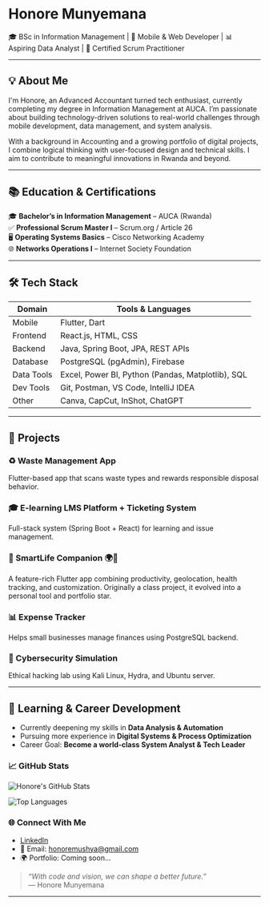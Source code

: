 # Honore Munyemana

🎓 BSc in Information Management | 📱 Mobile & Web Developer | 📊 Aspiring Data Analyst | 🧠 Certified Scrum Practitioner

---

## 💡 About Me

I'm Honore, an Advanced Accountant turned tech enthusiast, currently completing my degree in Information Management at AUCA. I’m passionate about building technology-driven solutions to real-world challenges through mobile development, data management, and system analysis.

With a background in Accounting and a growing portfolio of digital projects, I combine logical thinking with user-focused design and technical skills. I aim to contribute to meaningful innovations in Rwanda and beyond.

---

## 📚 Education & Certifications

🎓 **Bachelor’s in Information Management** – AUCA (Rwanda)  
✅ **Professional Scrum Master I** – Scrum.org / Article 26  
🖥️ **Operating Systems Basics** – Cisco Networking Academy  
🌐 **Networks Operations I** – Internet Society Foundation  

---

## 🛠️ Tech Stack

| Domain            | Tools & Languages                                 |
|-------------------|---------------------------------------------------|
| Mobile            | Flutter, Dart                                     |
| Frontend          | React.js, HTML, CSS                               |
| Backend           | Java, Spring Boot, JPA, REST APIs                 |
| Database          | PostgreSQL (pgAdmin), Firebase                    |
| Data Tools        | Excel, Power BI, Python (Pandas, Matplotlib), SQL |
| Dev Tools         | Git, Postman, VS Code, IntelliJ IDEA              |
| Other             | Canva, CapCut, InShot, ChatGPT                    |

---

## 🚀 Projects

### ♻️ Waste Management App  
Flutter-based app that scans waste types and rewards responsible disposal behavior.

### 🎓 E-learning LMS Platform + Ticketing System  
Full-stack system (Spring Boot + React) for learning and issue management.

### 🧠 SmartLife Companion 🌍📱

A feature-rich Flutter app combining productivity, geolocation, health tracking, and customization. Originally a class project, it evolved into a personal tool and portfolio star.


### 📊 Expense Tracker  
Helps small businesses manage finances using PostgreSQL backend.

### 🔐 Cybersecurity Simulation  
Ethical hacking lab using Kali Linux, Hydra, and Ubuntu server.

---

## 🌱 Learning & Career Development

- Currently deepening my skills in **Data Analysis & Automation**
- Pursuing more experience in **Digital Systems & Process Optimization**
- Career Goal: **Become a world-class System Analyst & Tech Leader**


### 📈 GitHub Stats

![Honore's GitHub Stats](https://github-readme-stats.vercel.app/api?username=honore-munyemana&show_icons=true&theme=radical)

![Top Languages](https://github-readme-stats.vercel.app/api/top-langs/?username=honore-munyemana&layout=compact&theme=radical)

### 🌐 Connect With Me

- [LinkedIn](https://www.linkedin.com/in/honore/)
- 📧 Email: honoremushya@gmail.com
- 🌍 Portfolio: Coming soon...


> _“With code and vision, we can shape a better future.”_  
> — Honore Munyemana

---
